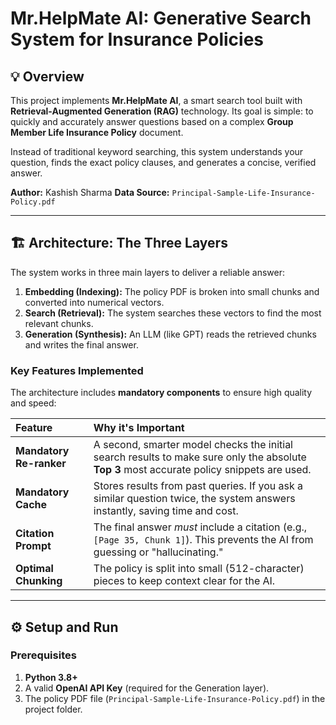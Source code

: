 # Mr.HelpMate AI: Generative Search System for Insurance Policies

## 💡 Overview

This project implements **Mr.HelpMate AI**, a smart search tool built with **Retrieval-Augmented Generation (RAG)** technology. Its goal is simple: to quickly and accurately answer questions based on a complex **Group Member Life Insurance Policy** document.

Instead of traditional keyword searching, this system understands your question, finds the exact policy clauses, and generates a concise, verified answer.

**Author:** Kashish Sharma
**Data Source:** `Principal-Sample-Life-Insurance-Policy.pdf`

---

## 🏗️ Architecture: The Three Layers

The system works in three main layers to deliver a reliable answer:

1.  **Embedding (Indexing):** The policy PDF is broken into small chunks and converted into numerical vectors.
2.  **Search (Retrieval):** The system searches these vectors to find the most relevant chunks.
3.  **Generation (Synthesis):** An LLM (like GPT) reads the retrieved chunks and writes the final answer.



### Key Features Implemented

The architecture includes **mandatory components** to ensure high quality and speed:

| Feature | Why it's Important |
| :--- | :--- |
| **Mandatory Re-ranker** | A second, smarter model checks the initial search results to make sure only the absolute **Top 3** most accurate policy snippets are used. |
| **Mandatory Cache** | Stores results from past queries. If you ask a similar question twice, the system answers instantly, saving time and cost. |
| **Citation Prompt** | The final answer *must* include a citation (e.g., `[Page 35, Chunk 1]`). This prevents the AI from guessing or "hallucinating." |
| **Optimal Chunking** | The policy is split into small (512-character) pieces to keep context clear for the AI. |

---

## ⚙️ Setup and Run

### Prerequisites

1.  **Python 3.8+**
2.  A valid **OpenAI API Key** (required for the Generation layer).
3.  The policy PDF file (`Principal-Sample-Life-Insurance-Policy.pdf`) in the project folder.

